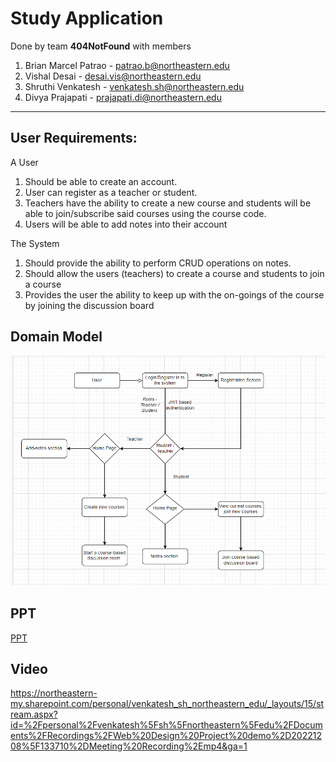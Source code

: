 # Study Application

Done by team **404NotFound** with members

1. Brian Marcel Patrao - patrao.b@northeastern.edu
2. Vishal Desai - desai.vis@northeastern.edu
3. Shruthi Venkatesh - venkatesh.sh@northeastern.edu
4. Divya Prajapati - prajapati.di@northeastern.edu

---

## User Requirements:

A User

1. Should be able to create an account.
2. User can register as a teacher or student.
3. Teachers have the ability to create a new course and students will be able to join/subscribe said courses using the course code.
4. Users will be able to add notes into their account

The System

1. Should provide the ability to perform CRUD operations on notes.
2. Should allow the users (teachers) to create a course and students to join a course
3. Provides the user the ability to keep up with the on-goings of the course by joining the discussion board

## Domain Model

![Domain Model](/images/Domain%20Diagram.png?raw=true "Domain Model")

## PPT

[PPT](/StudyBuddy.pptx)

## Video

https://northeastern-my.sharepoint.com/personal/venkatesh_sh_northeastern_edu/_layouts/15/stream.aspx?id=%2Fpersonal%2Fvenkatesh%5Fsh%5Fnortheastern%5Fedu%2FDocuments%2FRecordings%2FWeb%20Design%20Project%20demo%2D20221208%5F133710%2DMeeting%20Recording%2Emp4&ga=1

